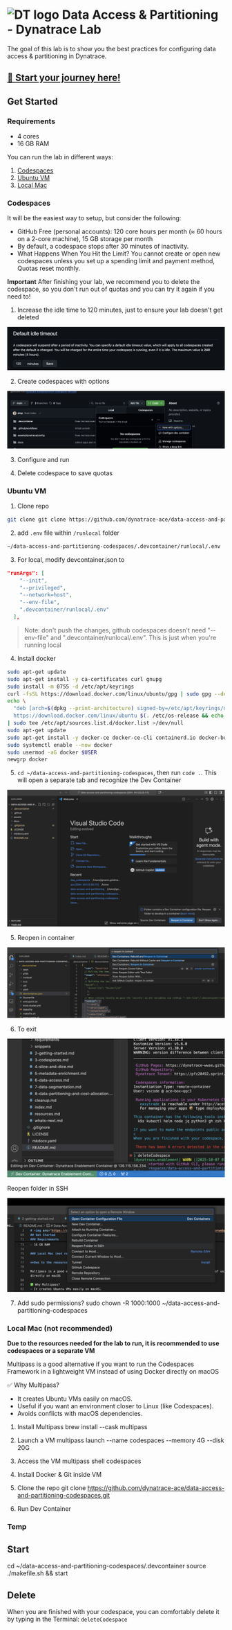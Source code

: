 <!-- markdownlint-disable-next-line -->

# <img src="https://cdn.bfldr.com/B686QPH3/at/w5hnjzb32k5wcrcxnwcx4ckg/Dynatrace_signet_RGB_HTML.svg?auto=webp&format=pngg" alt="DT logo" width="30"> Data Access & Partitioning - Dynatrace Lab

The goal of this lab is to show you the best practices for configuring data access & partitioning in Dynatrace.

## [🧳 Start your journey here!](https://dynatrace-ace.github.io/data-access-and-partitioning-codespaces/)

## Get Started

### Requirements
- 4 cores
- 16 GB RAM

You can run the lab in different ways:
1. [Codespaces](#codespaces)
2. [Ubuntu VM](#ubuntu-vm)
3. [Local Mac](#local-mac-not-recommended)

### Codespaces

It will be the easiest way to setup, but consider the following:
- GitHub Free (personal accounts): 120 core hours per month (≈ 60 hours on a 2-core machine), 15 GB storage per month
- By default, a codespace stops after 30 minutes of inactivity.
- What Happens When You Hit the Limit? You cannot create or open new codespaces unless you set up a spending limit and payment method, Quotas reset monthly.

**Important** After finishing your lab, we recommend you to delete the codespace, so you don't run out of quotas and you can try it again if you need to!

1. Increase the idle time to 120 minutes, just to ensure your lab doesn't get deleted

![](./docs/img/idle_codespace_setting.png)

2. Create codespaces with options

![](./docs/img/codespace_with_options.png)

3. Configure and run

4. Delete codespace to save quotas

### Ubuntu VM

1. Clone repo

```bash
git clone git clone https://github.com/dynatrace-ace/data-access-and-partitioning-codespaces.git
```

2. add `.env` file within `/runlocal` folder

```bash
~/data-access-and-partitioning-codespaces/.devcontainer/runlocal/.env
```

3. For local, modify devcontainer.json to 

```json
"runArgs": [
    "--init",
    "--privileged",
    "--network=host",
    "--env-file",
    ".devcontainer/runlocal/.env"
  ],
```

> Note: don't push the changes, github codespaces doesn't need "--env-file" and ".devcontainer/runlocal/.env". This is just when you're running local

4. Install docker

```bash
sudo apt-get update
sudo apt-get install -y ca-certificates curl gnupg
sudo install -m 0755 -d /etc/apt/keyrings
curl -fsSL https://download.docker.com/linux/ubuntu/gpg | sudo gpg --dearmor -o /etc/apt/keyrings/docker.gpg
echo \
  "deb [arch=$(dpkg --print-architecture) signed-by=/etc/apt/keyrings/docker.gpg] \
  https://download.docker.com/linux/ubuntu $(. /etc/os-release && echo "$VERSION_CODENAME") stable" \
| sudo tee /etc/apt/sources.list.d/docker.list >/dev/null
sudo apt-get update
sudo apt-get install -y docker-ce docker-ce-cli containerd.io docker-buildx-plugin docker-compose-plugin
sudo systemctl enable --now docker
sudo usermod -aG docker $USER
newgrp docker
```

5. `cd ~/data-access-and-partitioning-codespaces`, then run `code .`. This will open a separate tab and recognize the Dev Container

![](./docs/img/recognized_dev_container.png)

5. Reopen in container

![](./docs/img/reopen_in_container.png)

6. To exit

![](./docs/img/green_ssh_bottom_left.png)

Reopen folder in SSH

![](./docs/img/reopen_in_ssh.png)

7. Add sudo permissions?
sudo chown -R 1000:1000 ~/data-access-and-partitioning-codespaces

### Local Mac (not recommended)

**Due to the resources needed for the lab to run, it is recommended to use codespaces or a separate VM**

Multipass is a good alternative if you want to run the Codespaces Framework in a lightweight VM instead of using Docker directly on macOS

✅ Why Multipass?
- It creates Ubuntu VMs easily on macOS.
- Useful if you want an environment closer to Linux (like Codespaces).
- Avoids conflicts with macOS dependencies.

1. Install Multipass
brew install --cask multipass

2. Launch a VM
multipass launch --name codespaces --memory 4G --disk 20G

3. Access the VM
multipass shell codespaces

4. Install Docker & Git inside VM

5. Clone the repo
git clone https://github.com/dynatrace-ace/data-access-and-partitioning-codespaces.git

6. Run Dev Container



### Temp

## Start

cd ~/data-access-and-partitioning-codespaces/.devcontainer
source ./makefile.sh && start

## Delete

When you are finished with your codespace, you can comfortably delete it by typing in the Terminal:
`deleteCodespace`
